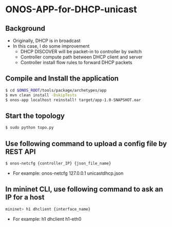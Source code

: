 # ONOS-APP-for-DHCP-unicast

## Background
* Originally, DHCP is in broadcast
* In this case, I do some improvement
  * DHCP DISCOVER will be packet-in to controller by switch
  * Controller compute path between DHCP client and server
  * Controller install flow rules to forward DHCP packets

## Compile and Install the application
```bash
$ cd $ONOS_ROOT/tools/package/archetypes/app
$ mvn clean install -DskipTests
$ onos-app localhost reinstall! target/app-1.0-SNAPSHOT.oar
```

## Start the topology
```bash
$ sudo python topo.py
```

## Use following command to upload a config file by REST API
```bash
$ onos-netcfg {controller_IP} {json_file_name}
```
* For example: onos-netcfg 127.0.0.1 unicastdhcp.json

## In mininet CLI, use following command to ask an IP for a host 
```bash
mininet> h1 dhclient {interface_name}
```
* For example: h1 dhclient h1-eth0
